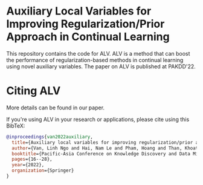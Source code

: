 # Auxiliary Local Variables for Improving Regularization/Prior Approach in Continual Learning

This repository contains the code for ALV. ALV is a method that can boost the performance of regularization-based methods in continual learning using novel auxiliary variables. The paper on ALV is published at PAKDD'22.

# Citing ALV
More details can be found in our paper.

If you're using ALV in your research or applications, please cite using this BibTeX:
```bibtex
@inproceedings{van2022auxiliary,
  title={Auxiliary local variables for improving regularization/prior approach in continual learning},
  author={Van, Linh Ngo and Hai, Nam Le and Pham, Hoang and Than, Khoat},
  booktitle={Pacific-Asia Conference on Knowledge Discovery and Data Mining},
  pages={16--28},
  year={2022},
  organization={Springer}
}
```
